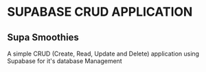 # SUPABASE CRUD APPLICATION
## Supa Smoothies

A simple CRUD (Create, Read, Update and Delete) application using Supabase for it's database Management